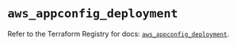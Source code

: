 # `aws_appconfig_deployment`

Refer to the Terraform Registry for docs: [`aws_appconfig_deployment`](https://registry.terraform.io/providers/hashicorp/aws/5.94.1/docs/resources/appconfig_deployment).
